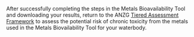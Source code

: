 After successfully completing the steps in the Metals Bioavailability Tool and downloading your results, return
to the ANZG <a href="https://www.waterquality.gov.au/anz-guidelines/guideline-values/default" target="_blank"> Tiered Assessment Framework</a>
to assess the potential risk of chronic toxicity from the metals used in the Metals Biovailability Tool for your waterbody.